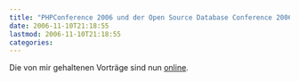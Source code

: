 ```yaml
---
title: "PHPConference 2006 und der Open Source Database Conference 2006"
date: 2006-11-10T21:18:55
lastmod: 2006-11-10T21:18:55
categories:
---
```

Die von mir gehaltenen Vorträge sind nun <a href="http://www.soebes.de/public/lectures.de.html"  title="online.">online</a>.
